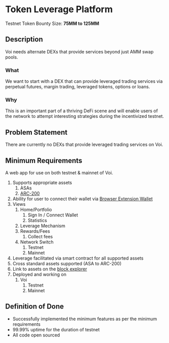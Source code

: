 # Token Leverage Platform

Testnet Token Bounty Size: **75MM to 125MM**

## Description

Voi needs alternate DEXs that provide services beyond just AMM swap pools. 

### What

We want to start with a DEX that can provide leveraged trading services via perpetual futures, margin trading, leveraged tokens, options or loans.

### Why

This is an important part of a thriving DeFi scene and will enable users of the network to attempt interesting strategies during the incentivized testnet.

## Problem Statement

There are currently no DEXs that provide leveraged trading services on Voi.

## Minimum Requirements

A web app for use on both testnet & mainnet of Voi.

1. Supports appropriate assets
    1. ASAs
    2. [ARC-200](https://github.com/algorandfoundation/ARCs/blob/8fecd9127cfa70b49179a3e4b74212a0186b344b/ARCs/arc-0200.md)
2. Ability for user to connect their wallet via [Browser Extension Wallet](https://github.com/VoiNetwork/governance/blob/main/Bounties/Browser%20Extension%20Wallet.md)
3. Views
    1. Home/Portfolio
        1. Sign In / Connect Wallet
        2. Statistics
    2. Leverage Mechanism
    3. Rewards/Fees
        1. Collect fees
    4. Network Switch
        1. Testnet
        2. Mainnet
4. Leverage facilitated via smart contract for all supported assets
5. Cross standard assets supported (ASA to ARC-200)
6. Link to assets on the [block explorer](https://github.com/VoiNetwork/governance/blob/main/Bounties/Block%20Explorer.md)
7. Deployed and working on
    1. Voi
        1. Testnet
        2. Mainnet 

## Definition of Done

- Successfully implemented the minimum features as per the minimum requirements
- 99.99% uptime for the duration of testnet
- All code open sourced